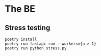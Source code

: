 # The BE

## Stress testing

```
poetry install
poetry run fastapi run --workers={n > 1}
poetry run python stress.py
```
